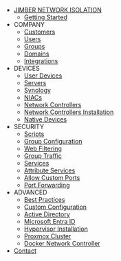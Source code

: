 <!-- docs/_sidebar.md -->
* [JIMBER NETWORK ISOLATION](./)
  * [Getting Started](./gettingstarted/index)
* COMPANY
  * [Customers](./company/customers/customers)
  * [Users](./company/users/users)
  * [Groups](./company/groups/groups)
  * [Domains](./company/domains/domains)
  * [Integrations](./company/integrations/integrations)
* DEVICES
  * [User Devices](./devices/userdevices/userdevices)
  * [Servers](./devices/servers/servers)
  * [Synology](./devices/synology/synology)
  * [NIACs](./devices/niacs/niacs)
  * [Network Controllers](./devices/networkcontrollers/networkcontrollers)
  * [Network Controllers Installation](./devices/networkcontrollerssetup/SettingUpServer.md)
  * [Native Devices](./devices/nativedevices/nativedevices.md)
* SECURITY
  * [Scripts](./rules/scripts/scripts)
  * [Group Configuration](./rules/groupconfiguration/groupconfiguration)
  * [Web Filtering](./rules/webfiltering/webfiltering)
  * [Group Traffic](./rules/grouptraffic/grouptraffic)
  * [Services](./rules/services/services)
  * [Attribute Services](./rules/atttribute_services/atttribute_services)
  * [Allow Custom Ports](./rules/allow_custom_ports/allow_custom_ports)
  * [Port Forwarding](./rules/portforwarding/portforwarding)
* ADVANCED
  * [Best Practices](./advanced/bestpractices/bestpractices)
  * [Custom Configuration](./advanced/customconfiguration/customconfiguration)
  * [Active Directory](./advanced/activedirectory/activedirectory)
  * [Microsoft Entra ID](./advanced/entraid/entraid)
  * [Hypervisor Installation](./advanced/hypervisorinstallation/hypervisorinstallation.md)
  * [Proxmox Cluster](./advanced/proxmox/proxmox)
  * [Docker Network Controller](./advanced/dockernetworkcontroller/dockernetworkcontroller)
* [Contact](./contact/index)
